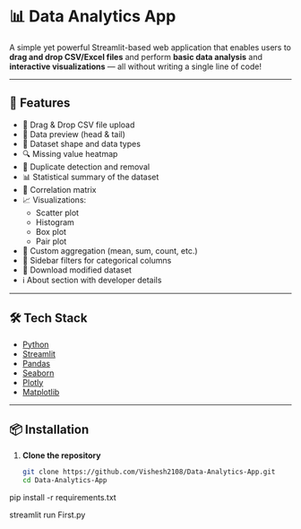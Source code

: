 # 📊 Data Analytics App

A simple yet powerful Streamlit-based web application that enables users to **drag and drop CSV/Excel files** and perform **basic data analysis** and **interactive visualizations** — all without writing a single line of code!

---

## 🚀 Features

- 📁 Drag & Drop CSV file upload
- 👀 Data preview (head & tail)
- 📐 Dataset shape and data types
- 🔍 Missing value heatmap
- 🧹 Duplicate detection and removal
- 📊 Statistical summary of the dataset
- 🎯 Correlation matrix
- 📈 Visualizations:
  - Scatter plot
  - Histogram
  - Box plot
  - Pair plot
- 🧮 Custom aggregation (mean, sum, count, etc.)
- 🧰 Sidebar filters for categorical columns
- 💾 Download modified dataset
- ℹ️ About section with developer details

---

## 🛠️ Tech Stack

- [Python](https://www.python.org/)
- [Streamlit](https://streamlit.io/)
- [Pandas](https://pandas.pydata.org/)
- [Seaborn](https://seaborn.pydata.org/)
- [Plotly](https://plotly.com/)
- [Matplotlib](https://matplotlib.org/)

---

## 📦 Installation

1. **Clone the repository**

   ```bash
   git clone https://github.com/Vishesh2108/Data-Analytics-App.git
   cd Data-Analytics-App
pip install -r requirements.txt

streamlit run First.py
